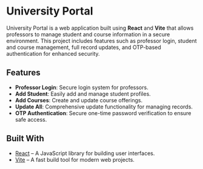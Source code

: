 # University Portal

University Portal is a web application built using **React** and **Vite** that allows professors to manage student and course information in a secure environment. This project includes features such as professor login, student and course management, full record updates, and OTP-based authentication for enhanced security.

## Features

- **Professor Login**: Secure login system for professors.
- **Add Student**: Easily add and manage student profiles.
- **Add Courses**: Create and update course offerings.
- **Update All**: Comprehensive update functionality for managing records.
- **OTP Authentication**: Secure one-time password verification to ensure safe access.

## Built With

- [React](https://reactjs.org/) – A JavaScript library for building user interfaces.
- [Vite](https://vitejs.dev/) – A fast build tool for modern web projects.
